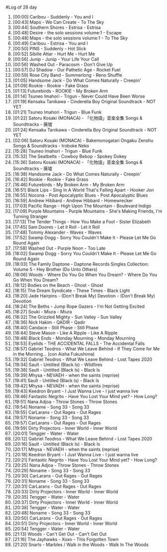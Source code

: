 #Log of 28 day

1. [00:00] Caribou - Suddenly - You and I
1. [00:43] Maps - We Can Create - To The Sky
1. [00:44] Southern Shores - Estrisa - Estrisa
1. [00:48] Desire - the solo sessions volume:1 - Escape
1. [00:48] Maps - the solo sessions volume:1 - To The Sky
1. [00:49] Caribou - Estrisa - You and I
1. [00:50] PINS - Suddenly - Hot Slick
1. [00:52] Sibille Attar - Hurt Me - Hurt Me
1. [00:56] Junip - Junip - Your Life Your Call
1. [00:56] Washed Out - Paracosm - Don't Give Up
1. [00:57] DJ Shadow - Our Pathetic Age - Rocket Fuel
1. [00:59] Rose City Band - Summerlong - Reno Shuffle
1. [01:05] Handsome Jack - Do What Comes Naturally - Creepin'
1. [01:09] Rookie - Rookie - Fake Grass
1. [01:13] Futurebirds - ROOKIE - My Broken Arm
1. [01:14] Tsuneo Imahori - Trigun - Never Could Have Been Worse
1. [01:19] Kensaku Tanikawa - Cinderella Boy Original Soundtrack - NOT YET
1. [01:21] Tsuneo Imahori - Trigun - Blue Funk
1. [01:22] Satoru Kosaki (MONACA) - 「化物語」音楽全集 Songs & Soundtracks - 廃墟
1. [01:24] Kensaku Tanikawa - Cinderella Boy Original Soundtrack - NOT YET
1. [02:06] Satoru Kosaki (MONACA) - Bakemonogatari Ongaku Zenshu Songs & Soundtracks - Iroboke Neko
1. [15:28] Tsuneo Imahori - Trigun - Blue Funk
1. [15:32] The Seatbelts - Cowboy Bebop - Spokey Dokey
1. [15:36] Satoru Kosaki (MONACA) - 「化物語」音楽全集 Songs & Soundtracks - 廃墟
1. [16:38] Handsome Jack - Do What Comes Naturally - Creepin'
1. [16:42] Rookie - Rookie - Fake Grass
1. [16:46] Futurebirds - My Broken Arm - My Broken Arm
1. [16:51] Black Lips - Sing In A World That's Falling Apart - Hooker Jon
1. [16:55] Nocona - Post Apocalyptic Blues - Post Apocalyptic Blues
1. [16:59] Andrew Hibbard - Andrew Hibbard - Homewrecker
1. [17:03] Pacific Range - High Upon The Mountain - Boulevard Indigo
1. [17:09] Purple Mountains - Purple Mountains - She's Making Friends, I'm Turning Stranger
1. [17:13] The Tender Things - How You Make a Fool - Sister Elizabeth
1. [17:45] Sam Doores - Let it Roll - Let it Roll
1. [17:48] Tommy Alexander - Waves - Waves
1. [17:52] Swamp Dogg - Sorry You Couldn't Make It - Please Let Me Go Round Again
1. [17:58] Washed Out - Purple Noon - Too Late
1. [18:02] Swamp Dogg - Sorry You Couldn't Make It - Please Let Me Go Round Again
1. [18:03] The Family Daptone - Daptone Records Singles Collection: Volume 5 - Hey Brother (Do Unto Others)
1. [18:06] Woods - Where Do You Go When You Dream? - Where Do You Go When You Dream?
1. [18:12] Bodies on the Beach - Ghost - Ghost
1. [18:15] The Dream Syndicate - These Times - Black Light
1. [18:20] Jade Hairpins - (Don't Break My) Devotion - (Don't Break My) Devotion
1. [18:24] The Beths - Jump Rope Gazers - I'm Not Getting Excited
1. [18:27] Souki - Miura - Miura
1. [18:32] The Grizzled Mighty - Sun Valley - Sun Valley
1. [18:36] Nick Hakim - QADIR - Qadir
1. [18:40] Candace - Still Phase - Still Phase
1. [18:44] Steve Mason - Like A Ripple - Like A Ripple
1. [18:48] Black Ends - Monday Mourning - Monday Mourning
1. [18:53] Eyelids - THE ACCIDENTAL FALLS - The Accidental Falls
1. [18:57] Gabriel Teodros - What We Leave Behind - If They Come for Me in the Morning... (con Aisha Fukushima)
1. [19:32] Gabriel Teodros - What We Leave Behind - Lost Tapes 2020
1. [19:34] Sault - Untitled (Black Is) - Wildfires
1. [19:38] Sault - Untitled (Black Is) - Black Is
1. [19:39] Mhysa - NEVAEH - when the saints (reprise)
1. [19:41] Sault - Untitled (Black Is) - Black Is
1. [19:42] Mhysa - NEVAEH - when the saints (reprise)
1. [19:43] Keedron Bryant - I Just Wanna Live - I just wanna live
1. [19:46] Fantastic Negrito - Have You Lost Your Mind yet? - How Long?
1. [19:51] Nana Adjoa - Throw Stones - Throw Stones
1. [19:54] Noname - Song 33 - Song 33
1. [19:55] CarLarans - Out Rages - Out Rages
1. [19:57] Noname - Song 33 - Song 33
1. [19:57] CarLarans - Out Rages - Out Rages
1. [19:59] Dirty Projectors - Inner World - Inner World
1. [20:01] Tengger - Water - Water
1. [20:12] Gabriel Teodros - What We Leave Behind - Lost Tapes 2020
1. [20:16] Sault - Untitled (Black Is) - Black Is
1. [20:17] Mhysa - NEVAEH - when the saints (reprise)
1. [20:18] Keedron Bryant - I Just Wanna Live - I just wanna live
1. [20:21] Fantastic Negrito - Have You Lost Your Mind yet? - How Long?
1. [20:25] Nana Adjoa - Throw Stones - Throw Stones
1. [20:29] Noname - Song 33 - Song 33
1. [20:30] CarLarans - Out Rages - Out Rages
1. [20:31] Noname - Song 33 - Song 33
1. [20:31] CarLarans - Out Rages - Out Rages
1. [20:33] Dirty Projectors - Inner World - Inner World
1. [20:35] Tengger - Water - Water
1. [20:37] Dirty Projectors - Inner World - Inner World
1. [20:38] Tengger - Water - Water
1. [20:48] Noname - Song 33 - Song 33
1. [20:50] CarLarans - Out Rages - Out Rages
1. [20:51] Dirty Projectors - Inner World - Inner World
1. [20:54] Tengger - Water - Water
1. [21:13] Woods - Can't Get Out - Can't Get Out
1. [21:16] The Jayhawks - Xoxo - This Forgotten Town
1. [21:20] Snarls - Marbles / Walk in the Woods - Walk In The Woods
